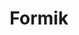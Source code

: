---
facebook: https://facebook.com/formikhq
git: https://github.com/formik/formik
instagram: https://instagram.com/formikhq
logohandle: formik
sort: formik
title: Formik
twitter: https://x.com/formikhq
website: https://formik.org/
---